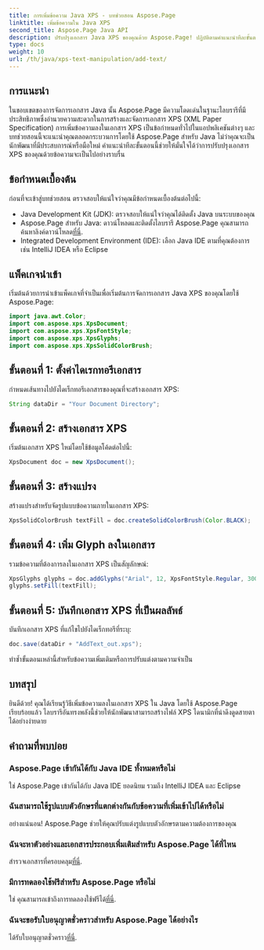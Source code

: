 ```yaml
---
title: การเพิ่มข้อความ Java XPS - บทช่วยสอน Aspose.Page
linktitle: เพิ่มข้อความใน Java XPS
second_title: Aspose.Page Java API
description: ปรับปรุงเอกสาร Java XPS ของคุณด้วย Aspose.Page! ปฏิบัติตามคำแนะนำทีละขั้นตอนของเราเพื่อเพิ่มข้อความได้อย่างง่ายดาย ยกระดับทักษะการจัดการเอกสารของคุณวันนี้
type: docs
weight: 10
url: /th/java/xps-text-manipulation/add-text/
---
```

## การแนะนำ
ในขอบเขตของการจัดการเอกสาร Java นั้น Aspose.Page มีความโดดเด่นในฐานะไลบรารีที่มีประสิทธิภาพซึ่งอำนวยความสะดวกในการสร้างและจัดการเอกสาร XPS (XML Paper Specification) การเพิ่มข้อความลงในเอกสาร XPS เป็นข้อกำหนดทั่วไปในแอปพลิเคชันต่างๆ และบทช่วยสอนนี้จะแนะนำคุณตลอดกระบวนการโดยใช้ Aspose.Page สำหรับ Java ไม่ว่าคุณจะเป็นนักพัฒนาที่มีประสบการณ์หรือมือใหม่ คำแนะนำทีละขั้นตอนนี้ช่วยให้มั่นใจได้ว่าการปรับปรุงเอกสาร XPS ของคุณด้วยข้อความจะเป็นไปอย่างราบรื่น
## ข้อกำหนดเบื้องต้น
ก่อนที่จะเข้าสู่บทช่วยสอน ตรวจสอบให้แน่ใจว่าคุณมีข้อกำหนดเบื้องต้นต่อไปนี้:
- Java Development Kit (JDK): ตรวจสอบให้แน่ใจว่าคุณได้ติดตั้ง Java บนระบบของคุณ
-  Aspose.Page สำหรับ Java: ดาวน์โหลดและติดตั้งไลบรารี Aspose.Page คุณสามารถค้นหาลิงค์ดาวน์โหลด[ที่นี่](https://releases.aspose.com/page/java/).
- Integrated Development Environment (IDE): เลือก Java IDE ตามที่คุณต้องการ เช่น IntelliJ IDEA หรือ Eclipse
## แพ็คเกจนำเข้า
เริ่มต้นด้วยการนำเข้าแพ็คเกจที่จำเป็นเพื่อเริ่มต้นการจัดการเอกสาร Java XPS ของคุณโดยใช้ Aspose.Page:
```java
import java.awt.Color;
import com.aspose.xps.XpsDocument;
import com.aspose.xps.XpsFontStyle;
import com.aspose.xps.XpsGlyphs;
import com.aspose.xps.XpsSolidColorBrush;
```
## ขั้นตอนที่ 1: ตั้งค่าไดเรกทอรีเอกสาร
กำหนดเส้นทางไปยังไดเร็กทอรีเอกสารของคุณที่จะสร้างเอกสาร XPS:
```java
String dataDir = "Your Document Directory";
```
## ขั้นตอนที่ 2: สร้างเอกสาร XPS
เริ่มต้นเอกสาร XPS ใหม่โดยใช้ข้อมูลโค้ดต่อไปนี้:
```java
XpsDocument doc = new XpsDocument();
```
## ขั้นตอนที่ 3: สร้างแปรง
สร้างแปรงสำหรับจัดรูปแบบข้อความภายในเอกสาร XPS:
```java
XpsSolidColorBrush textFill = doc.createSolidColorBrush(Color.BLACK);
```
## ขั้นตอนที่ 4: เพิ่ม Glyph ลงในเอกสาร
รวมข้อความที่ต้องการลงในเอกสาร XPS เป็นสัญลักษณ์:
```java
XpsGlyphs glyphs = doc.addGlyphs("Arial", 12, XpsFontStyle.Regular, 300f, 450f, "Hello World!");
glyphs.setFill(textFill);
```
## ขั้นตอนที่ 5: บันทึกเอกสาร XPS ที่เป็นผลลัพธ์
บันทึกเอกสาร XPS ที่แก้ไขไปยังไดเร็กทอรีที่ระบุ:
```java
doc.save(dataDir + "AddText_out.xps");
```
ทำซ้ำขั้นตอนเหล่านี้สำหรับข้อความเพิ่มเติมหรือการปรับแต่งตามความจำเป็น
## บทสรุป
ยินดีด้วย! คุณได้เรียนรู้วิธีเพิ่มข้อความลงในเอกสาร XPS ใน Java โดยใช้ Aspose.Page เรียบร้อยแล้ว ไลบรารีอันทรงพลังนี้ช่วยให้นักพัฒนาสามารถสร้างไฟล์ XPS ไดนามิกที่น่าดึงดูดสายตาได้อย่างง่ายดาย
## คำถามที่พบบ่อย
### Aspose.Page เข้ากันได้กับ Java IDE ทั้งหมดหรือไม่
ใช่ Aspose.Page เข้ากันได้กับ Java IDE ยอดนิยม รวมถึง IntelliJ IDEA และ Eclipse
### ฉันสามารถใช้รูปแบบตัวอักษรที่แตกต่างกันกับข้อความที่เพิ่มเข้าไปได้หรือไม่
อย่างแน่นอน! Aspose.Page ช่วยให้คุณปรับแต่งรูปแบบตัวอักษรตามความต้องการของคุณ
### ฉันจะหาตัวอย่างและเอกสารประกอบเพิ่มเติมสำหรับ Aspose.Page ได้ที่ไหน
 สำรวจเอกสารที่ครอบคลุม[ที่นี่](https://reference.aspose.com/page/java/).
### มีการทดลองใช้ฟรีสำหรับ Aspose.Page หรือไม่
 ใช่ คุณสามารถเข้าถึงการทดลองใช้ฟรีได้[ที่นี่](https://releases.aspose.com/).
### ฉันจะขอรับใบอนุญาตชั่วคราวสำหรับ Aspose.Page ได้อย่างไร
 ได้รับใบอนุญาตชั่วคราว[ที่นี่](https://purchase.aspose.com/temporary-license/).